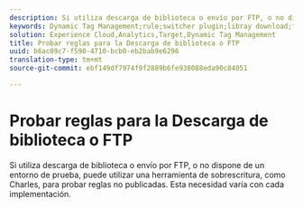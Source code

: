 ```yaml
---
description: Si utiliza descarga de biblioteca o envío por FTP, o no dispone de un entorno de prueba, puede utilizar una herramienta de sobrescritura, como Charles, para probar reglas no publicadas. Esta necesidad varía con cada implementación.
keywords: Dynamic Tag Management;rule;switcher plugin;libray download;ftp;rewrite tool;test unpublished rules;test rules;debug rule;charles
solution: Experience Cloud,Analytics,Target,Dynamic Tag Management
title: Probar reglas para la Descarga de biblioteca o FTP
uuid: b6ac09c7-f590-4710-bcb0-eb2bab9e6296
translation-type: tm+mt
source-git-commit: ebf149df7974f9f2889b6fe938088eda90c84051

---
```



# Probar reglas para la Descarga de biblioteca o FTP

Si utiliza descarga de biblioteca o envío por FTP, o no dispone de un entorno de prueba, puede utilizar una herramienta de sobrescritura, como Charles, para probar reglas no publicadas. Esta necesidad varía con cada implementación.


